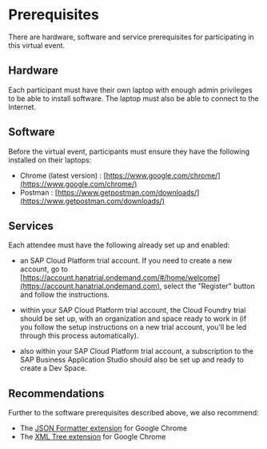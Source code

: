 # Prerequisites

There are hardware, software and service prerequisites for participating in this virtual event.

## Hardware

Each participant must have their own laptop with enough admin privileges to be able to install software. The laptop must also be able to connect to the Internet.

## Software

Before the virtual event, participants must ensure they have the following installed on their laptops:

- Chrome (latest version) : [https://www.google.com/chrome/](https://www.google.com/chrome/)
- Postman : [https://www.getpostman.com/downloads/](https://www.getpostman.com/downloads/)

## Services

Each attendee must have the following already set up and enabled:

- an SAP Cloud Platform trial account. If you need to create a new account, go to [https://account.hanatrial.ondemand.com/#/home/welcome](https://account.hanatrial.ondemand.com), select the "Register" button and follow the instructions.

- within your SAP Cloud Platform trial account, the Cloud Foundry trial should be set up, with an organization and space ready to work in (if you follow the setup instructions on a new trial account, you'll be led through this process automatically).

- also within your SAP Cloud Platform trial account, a subscription to the SAP Business Application Studio should also be set up and ready to create a Dev Space.

## Recommendations

Further to the software prerequisites described above, we also recommend:

- The [JSON Formatter extension](https://chrome.google.com/webstore/detail/json-formatter/bcjindcccaagfpapjjmafapmmgkkhgoa?hl=en) for Google Chrome
- The [XML Tree extension](https://chrome.google.com/webstore/detail/xml-tree/gbammbheopgpmaagmckhpjbfgdfkpadb) for Google Chrome
